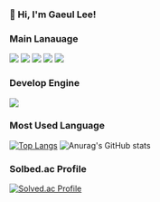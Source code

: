 <!-- info -->
### :wave: Hi, I'm Gaeul Lee!

<!-- Language logo-->
### Main Lanauage
<img src="https://img.shields.io/badge/java-%23007396.svg?&style=for-the-badge&logo=java&logoColor=white" /> <img src="https://img.shields.io/badge/html-E34F26.svg?&style=for-the-badge&logo=html&logoColor=white" /> <img src="https://img.shields.io/badge/css-1572B6.svg?&style=for-the-badge&logo=css&logoColor=white" /> <img src="https://img.shields.io/badge/python-3776AB.svg?&style=for-the-badge&logo=java&logoColor=white" /> <img src="https://img.shields.io/badge/kotlin-%23892CA0.svg?&style=for-the-badge&logo=Kotlin&logoColor=white" />  

### Develop Engine
<img src="https://img.shields.io/badge/android_studio-3DDC84.svg?&style=for-the-badge&logo=android%20studio&logoColor=white" />


### Most Used Language
<!-- most used language -->
[![Top Langs](https://github-readme-stats.vercel.app/api/top-langs/?username=delay-100&layout=compact)](https://github.com/delay-100/github-readme-stats) <!-- Github Status --> ![Anurag's GitHub stats](https://github-readme-stats.vercel.app/api?username=delay-100&show_icons=true&theme=dracula)


### Solbed.ac Profile
[![Solved.ac Profile](http://mazassumnida.wtf/api/v2/generate_badge?boj=gaeulzzang11)](https://solved.ac/gaeulzzang11/)
<!---
gaeulzzang/gaeulzzang is a ✨ special ✨ repository because its `README.md` (this file) appears on your GitHub profile.
You can click the Preview link to take a look at your changes.
--->
